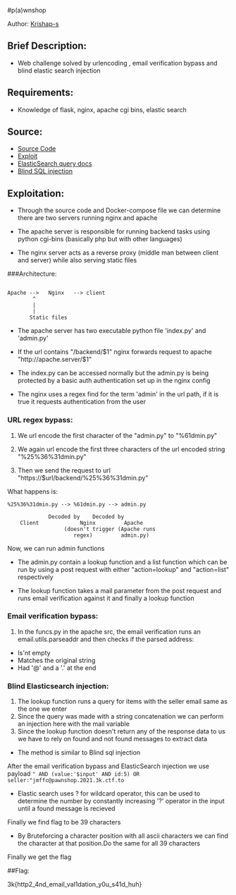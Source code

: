 #p(a)wnshop

Author: [Krishap-s](https://github.com/Krishap-s)

## Brief Description:

- Web challenge solved by urlencoding , email verification bypass and blind elastic search injection

## Requirements:

- Knowledge of flask, nginx, apache cgi bins, elastic search

## Source:

- [Source Code]("assets/pawnshop-a5a3b06ddfb3bbd8002b55ba65794d89.zip")
- [Exploit]("assets/exploit.py")
- [ElasticSearch query docs]("https://www.elastic.co/guide/en/elasticsearch/reference/current/query-dsl-query-string-query.html")
- [Blind SQL injection]("https://www.google.com/url?sa=t&rct=j&q=&esrc=s&source=web&cd=&cad=rja&uact=8&ved=2ahUKEwjXncSn3M7wAhVuxzgGHeYbD_UQFjABegQIAhAD&url=https%3A%2F%2Fportswigger.net%2Fweb-security%2Fsql-injection%2Fblind&usg=AOvVaw2LTHWkA9pQsL-Bc05-W5lb")

## Exploitation:

- Through the source code and Docker-compose file we can determine there are two servers running nginx and apache

- The apache server is responsible for running backend tasks using python cgi-bins (basically php but with other languages) 

- The nginx server acts as a reverse proxy (middle man between client and server) while also serving static files


###Architecture:
```
 
Apache -->   Nginx   --> client
		^
		|
		|
	   Static files

```

- The apache server has two executable python file 'index.py' and 'admin.py'

- If the url contains "/backend/$1" nginx forwards request to apache "http://apache.server/$1"

- The index.py can be accessed normally but the admin.py is being protected by a basic auth authentication set up in the nginx config

- The nginx uses a regex find for the term 'admin' in the url path, if it is true it requests authentication from the user

### URL regex bypass:

1) We url encode the first character of the "admin.py" to "%61dmin.py"

2) We again url encode the first three characters of the url encoded string "%25%36%31dmin.py"

3) Then we send the request to url "https://$url/backend/%25%36%31dmin.py"

What happens is:
```
%25%36%31dmin.py --> %61dmin.py --> admin.py

		     Decoded by    Decoded by
    Client             Nginx         Apache
                  (doesn't trigger (Apache runs
                     regex)         admin.py)
```
Now, we can run admin functions

- The admin.py contain a lookup function and a list function which can be run by using a post request with either "action=lookup" and "action=list" respectively

- The lookup function takes a mail parameter from the post request and runs email verification against it and finally a lookup function
### Email verification bypass:

1) In the funcs.py in the apache src, the email verification runs an email.utils.parseaddr and then checks if the parsed address:
  - Is'nt empty
  - Matches the original string
  - Had '@' and a '.' at the end

### Blind Elasticsearch injection:

1) The lookup function runs a query for items with the seller email same as the one we enter 
2) Since the query was made with a string concatenation we can perform an injection here with the mail variable
3) Since the lookup function doesn't return any of the response data to us we have to rely on found and not found messages to extract data 

- The method is similar to Blind sql injection

After the email verification bypass and ElasticSearch injection we use payload
```" AND (value:'$input' AND id:5) OR seller:"jmffc@pawnshop.2021.3k.ctf.to ```

- Elastic search uses ? for wildcard operator, this can be used to determine the number by constantly increasing '?' operator in the input until a found message is recieved

Finally we find flag to be 39 characters

- By Bruteforcing a character position with all ascii characters we can find the character at that position.Do the same for all 39 characters

Finally we get the flag

##Flag:

3k{http2_4nd_email_val1dation_y0u_s41d_huh}
  
